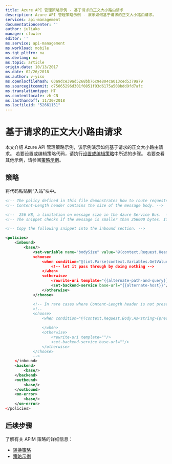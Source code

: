 ```yaml
---
title: Azure API 管理策略示例 - 基于请求的正文大小路由请求
description: Azure API 管理策略示例 - 演示如何基于请求的正文大小路由请求。
services: api-management
documentationcenter: ''
author: juliako
manager: cfowler
editor: ''
ms.service: api-management
ms.workload: mobile
ms.tgt_pltfrm: na
ms.devlang: na
ms.topic: article
origin.date: 10/13/2017
ms.date: 02/26/2018
ms.author: v-yiso
ms.openlocfilehash: 03a9dce39ad5268bb76c9e804ca013ced5379a79
ms.sourcegitcommit: d75065296d301f0851f93d6175a508bdd9fd7afc
ms.translationtype: HT
ms.contentlocale: zh-CN
ms.lasthandoff: 11/30/2018
ms.locfileid: "52661151"
---
```

# <a name="route-the-request-based-on-the-size-of-its-body"></a>基于请求的正文大小路由请求

本文介绍 Azure API 管理策略示例，该示例演示如何基于请求的正文大小路由请求。 若要设置或编辑策略代码，请执行[设置或编辑策略](../set-edit-policies.md)中所述的步骤。 若要查看其他示例，请参阅[策略示例](../policy-samples.md)。

## <a name="policy"></a>策略

将代码粘贴到“入站”块中。

```xml
<!-- The policy defined in this file demonstrates how to route requests based on the size of the message body. -->
<!-- Content-Length header contains the size of the message body. -->

<!--  256 KB, a limitation on message size in the Azure Service Bus.  -->
<!-- The snippet checks if the message is smaller than 256000 bytes. If it's larger, request is routed somewhere else. -->

<!-- Copy the following snippet into the inbound section. -->

<policies>
    <inbound>
        <base/>
            <set-variable name="bodySize" value="@(context.Request.Headers["Content-Length"][0])"/>
            <choose>
                <when condition="@(int.Parse(context.Variables.GetValueOrDefault<string>("bodySize"))<256000)">
                    <!-- let it pass through by doing nothing -->
                </when>
                <otherwise>
                    <rewrite-uri template="{{alternate-path-and-query}}"/>
                    <set-backend-service base-url="{{alternate-host}}"/>
                </otherwise>
            </choose>

            <!-- In rare cases where Content-Length header is not present we'll have to read the body to get its length. -->
            <!--
            <choose>
                <when condition="@(context.Request.Body.As<string>(preserveContent: true).Length<256000)">

                </when>
                <otherwise>
                    <rewrite-uri template=""/>
                    <set-backend-service base-url=""/>
                </otherwise>
            </choose>
            -->
    </inbound>
    <backend>
        <base/>
    </backend>
    <outbound>
        <base/>
    </outbound>
    <on-error>
        <base/>
    </on-error>
</policies>
```

## <a name="next-steps"></a>后续步骤

了解有关 APIM 策略的详细信息：

+ [转换策略](../api-management-transformation-policies.md)
+ [策略示例](../policy-samples.md)

